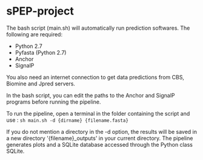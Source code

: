 # sPEP-project

The bash script (main.sh) will automatically run prediction softwares.
The following are required:
- Python 2.7
- Pyfasta (Python 2.7)
- Anchor
- SignalP

You also need an internet connection to get data predictions from CBS, Biomine and Jpred servers.

In the bash script, you can edit the paths to the Anchor and SignalP programs before running the pipeline.

To run the pipeline, open a terminal in the folder containing the script and use :
```sh main.sh -d {dirname} {filename.fasta}  ```

If you do not mention a directory in the -d option, the results will be saved in a new directory '{filename}_outputs' in your current directory.
The pipeline generates plots and a SQLite database accessed through the Python class SQLite.
